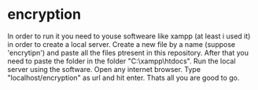 # encryption
In order to run it you need to youse softweare like xampp (at least i used it) in order to create a local server.
Create a new file by a name (suppose 'encrytipn') and paste all the files ptresent in this repository.
After that you need to paste the folder in the folder "C:\xampp\htdocs".
Run the local server using the software.
Open any internet browser.
Type "localhost/encryption" as url and hit enter.
Thats all you are good to go.
